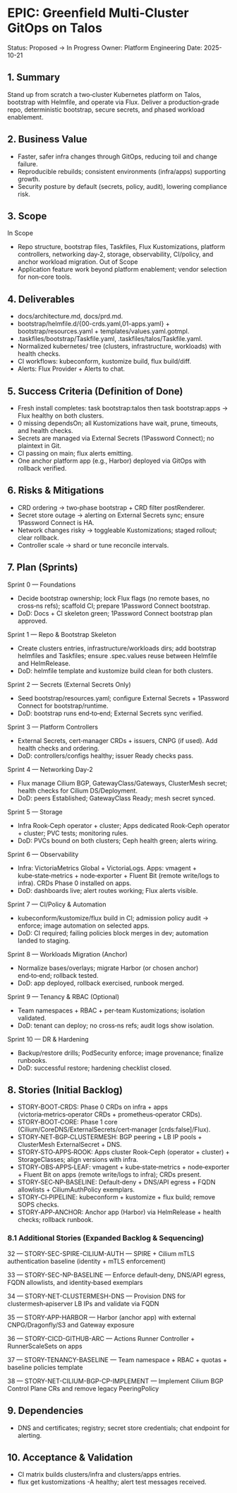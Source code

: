 # EPIC: Greenfield Multi‑Cluster GitOps on Talos

Status: Proposed → In Progress
Owner: Platform Engineering
Date: 2025-10-21

## 1. Summary
Stand up from scratch a two‑cluster Kubernetes platform on Talos, bootstrap with Helmfile, and operate via Flux. Deliver a production‑grade repo, deterministic bootstrap, secure secrets, and phased workload enablement.

## 2. Business Value
- Faster, safer infra changes through GitOps, reducing toil and change failure.
- Reproducible rebuilds; consistent environments (infra/apps) supporting growth.
- Security posture by default (secrets, policy, audit), lowering compliance risk.

## 3. Scope
In Scope
- Repo structure, bootstrap files, Taskfiles, Flux Kustomizations, platform controllers, networking day‑2, storage, observability, CI/policy, and anchor workload migration.
Out of Scope
- Application feature work beyond platform enablement; vendor selection for non‑core tools.

## 4. Deliverables
- docs/architecture.md, docs/prd.md.
- bootstrap/helmfile.d/{00-crds.yaml,01-apps.yaml} + bootstrap/resources.yaml + templates/values.yaml.gotmpl.
- .taskfiles/bootstrap/Taskfile.yaml, .taskfiles/talos/Taskfile.yaml.
- Normalized kubernetes/ tree (clusters, infrastructure, workloads) with health checks.
- CI workflows: kubeconform, kustomize build, flux build/diff.
- Alerts: Flux Provider + Alerts to chat.

## 5. Success Criteria (Definition of Done)
- Fresh install completes: task bootstrap:talos then task bootstrap:apps → Flux healthy on both clusters.
- 0 missing dependsOn; all Kustomizations have wait, prune, timeouts, and health checks.
- Secrets are managed via External Secrets (1Password Connect); no plaintext in Git.
- CI passing on main; flux alerts emitting.
- One anchor platform app (e.g., Harbor) deployed via GitOps with rollback verified.

## 6. Risks & Mitigations
- CRD ordering → two‑phase bootstrap + CRD filter postRenderer.
- Secret store outage → alerting on External Secrets sync; ensure 1Password Connect is HA.
- Network changes risky → toggleable Kustomizations; staged rollout; clear rollback.
- Controller scale → shard or tune reconcile intervals.

## 7. Plan (Sprints)

Sprint 0 — Foundations
- Decide bootstrap ownership; lock Flux flags (no remote bases, no cross‑ns refs); scaffold CI; prepare 1Password Connect bootstrap.
- DoD: Docs + CI skeleton green; 1Password Connect bootstrap plan approved.

Sprint 1 — Repo & Bootstrap Skeleton
- Create clusters entries, infrastructure/workloads dirs; add bootstrap helmfiles and Taskfiles; ensure .spec.values reuse between Helmfile and HelmRelease.
- DoD: helmfile template and kustomize build clean for both clusters.

Sprint 2 — Secrets (External Secrets Only)
- Seed bootstrap/resources.yaml; configure External Secrets + 1Password Connect for bootstrap/runtime.
- DoD: bootstrap runs end‑to‑end; External Secrets sync verified.

Sprint 3 — Platform Controllers
- External Secrets, cert‑manager CRDs + issuers, CNPG (if used). Add health checks and ordering.
- DoD: controllers/configs healthy; issuer Ready checks pass.

Sprint 4 — Networking Day‑2
- Flux manage Cilium BGP, GatewayClass/Gateways, ClusterMesh secret; health checks for Cilium DS/Deployment.
- DoD: peers Established; GatewayClass Ready; mesh secret synced.

Sprint 5 — Storage
- Infra Rook‑Ceph operator + cluster; Apps dedicated Rook‑Ceph operator + cluster; PVC tests; monitoring rules.
- DoD: PVCs bound on both clusters; Ceph health green; alerts wiring.

Sprint 6 — Observability
- Infra: VictoriaMetrics Global + VictoriaLogs. Apps: vmagent + kube‑state‑metrics + node‑exporter + Fluent Bit (remote write/logs to infra). CRDs Phase 0 installed on apps.
- DoD: dashboards live; alert routes working; Flux alerts visible.

Sprint 7 — CI/Policy & Automation
- kubeconform/kustomize/flux build in CI; admission policy audit → enforce; image automation on selected apps.
- DoD: CI required; failing policies block merges in dev; automation landed to staging.

Sprint 8 — Workloads Migration (Anchor)
- Normalize bases/overlays; migrate Harbor (or chosen anchor) end‑to‑end; rollback tested.
- DoD: app deployed, rollback exercised, runbook merged.

Sprint 9 — Tenancy & RBAC (Optional)
- Team namespaces + RBAC + per‑team Kustomizations; isolation validated.
- DoD: tenant can deploy; no cross‑ns refs; audit logs show isolation.

Sprint 10 — DR & Hardening
- Backup/restore drills; PodSecurity enforce; image provenance; finalize runbooks.
- DoD: successful restore; hardening checklist closed.

## 8. Stories (Initial Backlog)
- STORY‑BOOT‑CRDS: Phase 0 CRDs on infra + apps (victoria‑metrics‑operator CRDs + prometheus‑operator CRDs).
- STORY‑BOOT‑CORE: Phase 1 core (Cilium/CoreDNS/ExternalSecrets/cert‑manager [crds:false]/Flux).
- STORY‑NET‑BGP‑CLUSTERMESH: BGP peering + LB IP pools + ClusterMesh ExternalSecret + DNS.
- STORY‑STO‑APPS‑ROOK: Apps cluster Rook‑Ceph (operator + cluster) + StorageClasses; align versions with infra.
- STORY‑OBS‑APPS‑LEAF: vmagent + kube‑state‑metrics + node‑exporter + Fluent Bit on apps (remote write/logs to infra); CRDs present.
- STORY‑SEC‑NP‑BASELINE: Default‑deny + DNS/API egress + FQDN allowlists + CiliumAuthPolicy exemplars.
- STORY‑CI‑PIPELINE: kubeconform + kustomize + flux build; remove SOPS checks.
- STORY‑APP‑ANCHOR: Anchor app (Harbor) via HelmRelease + health checks; rollback runbook.

### 8.1 Additional Stories (Expanded Backlog & Sequencing)

32 — STORY-SEC-SPIRE-CILIUM-AUTH — SPIRE + Cilium mTLS authentication baseline (identity + mTLS enforcement)

33 — STORY-SEC-NP-BASELINE — Enforce default‑deny, DNS/API egress, FQDN allowlists, and identity‑based exemplars

34 — STORY-NET-CLUSTERMESH-DNS — Provision DNS for clustermesh‑apiserver LB IPs and validate via FQDN

35 — STORY-APP-HARBOR — Harbor (anchor app) with external CNPG/Dragonfly/S3 and Gateway exposure

36 — STORY-CICD-GITHUB-ARC — Actions Runner Controller + RunnerScaleSets on apps

37 — STORY-TENANCY-BASELINE — Team namespace + RBAC + quotas + baseline policies template

38 — STORY-NET-CILIUM-BGP-CP-IMPLEMENT — Implement Cilium BGP Control Plane CRs and remove legacy PeeringPolicy

## 9. Dependencies
- DNS and certificates; registry; secret store credentials; chat endpoint for alerting.

## 10. Acceptance & Validation
- CI matrix builds clusters/infra and clusters/apps entries.
- flux get kustomizations -A healthy; alert test messages received.
